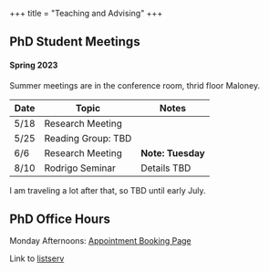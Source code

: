 +++
title = "Teaching and Advising"
+++

## PhD Student Meetings

#### Spring 2023

Summer meetings are in the conference room, thrid floor Maloney.  

| Date | Topic | Notes |
| ---- | ----- | ----- |
| 5/18 | Research Meeting |
| 5/25 | Reading Group: TBD |
| 6/6  | Research Meeting | **Note: Tuesday** |
| 8/10 | Rodrigo Seminar  | Details TBD |


I am traveling a lot after that, so TBD until early July. 


## PhD Office Hours

Monday Afternoons: [Appointment Booking Page](https://calendar.app.google/3x7DhdbRKtNRhZSN9)  

Link to [listserv](https://listserv.bc.edu/sympa/info/murry_research)
